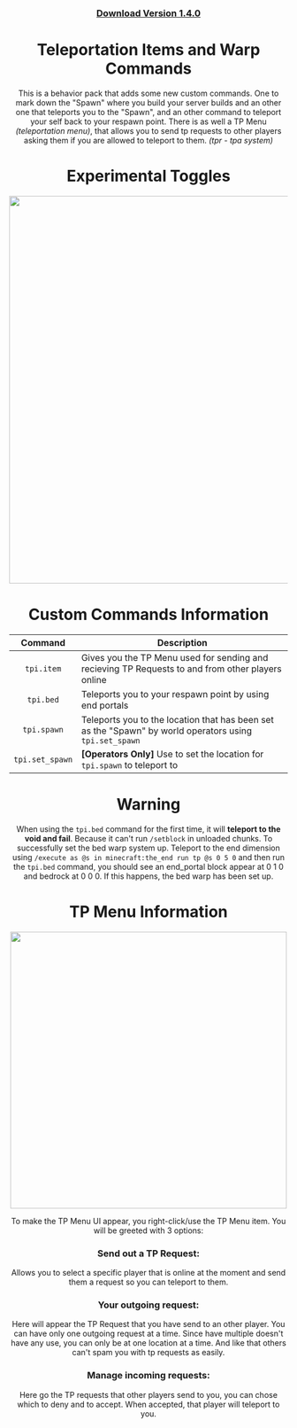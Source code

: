 <div align="center">

### [Download Version 1.4.0](https://www.mediafire.com/file/csl5vvvlxevt0wf/TP_Items_v1.4.mcpack/file#)
# Teleportation Items and Warp Commands
  This is a behavior pack that adds some new custom commands. One to mark down the "Spawn" where you build your server builds and an other one that teleports you to the "Spawn", and an other command to teleport your self back to your respawn point. There is as well a TP Menu *(teleportation menu)*, that allows you to send tp requests to other players asking them if you are allowed to teleport to them. *(tpr - tpa system)*
 
# Experimental Toggles
  <img src="https://user-images.githubusercontent.com/115075789/206471420-eefcbf8d-8a34-48b0-a613-ac9baa4d9966.png" width="700">

# Custom Commands Information
  | **Command** | **Description** |
  | :---: | --- |
  | `tpi.item` | Gives you the TP Menu used for sending and recieving TP Requests to and from other players online |
  | `tpi.bed` | Teleports you to your respawn point by using end portals |
  | `tpi.spawn` | Teleports you to the location that has been set as the "Spawn" by world operators using `tpi.set_spawn` |
  | `tpi.set_spawn` | **[Operators Only]** Use to set the location for `tpi.spawn` to teleport to |

# Warning
  When using the `tpi.bed` command for the first time, it will __teleport to the void and fail__. Because it can't run `/setblock` in unloaded chunks. To successfully set the bed warp system up. Teleport to the end dimension using `/execute as @s in minecraft:the_end run tp @s 0 5 0` and then run the `tpi.bed` command, you should see an end_portal block appear at 0 1 0 and bedrock at 0 0 0. If this happens, the bed warp has been set up.

# TP Menu Information
  <img src="https://user-images.githubusercontent.com/115075789/206479917-fc91efd8-29a1-4b46-8d55-50cf3c7aef93.png" width="500">

  To make the TP Menu UI appear, you right-click/use the TP Menu item. You will be greeted with 3 options:

### Send out a TP Request:
  Allows you to select a specific player that is online at the moment and send them a request so you can teleport to them.

### Your outgoing request:
  Here will appear the TP Request that you have send to an other player. You can have only one outgoing request at a time. Since have multiple doesn't have any use, you can only be at one location at a time. And like that others can't spam you with tp requests as easily.

### Manage incoming requests:
  Here go the TP requests that other players send to you, you can chose which to deny and to accept. When accepted, that player will teleport to you.

</div align>

